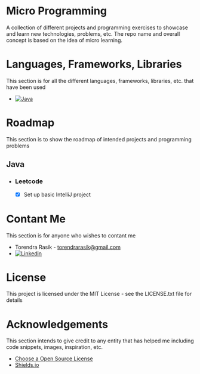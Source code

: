 # Micro Programming

A collection of different projects and programming exercises to showcase and learn new technologies, problems, etc. The repo name and overall concept is based on the idea of micro learning.

# Languages, Frameworks, Libraries

This section is for all the different languages, frameworks, libraries, etc. that have been used

- [![Java][Java]][Java-url]

# Roadmap

This section is to show the roadmap of intended projects and programming problems

## Java

- ### Leetcode
  - [x] Set up basic IntelliJ project

# Contant Me

This section is for anyone who wishes to contant me

- Torendra Rasik - torendrarasik@gmail.com
- [![Linkedin][Linkedin]][Linkedin-url]

# License

This project is licensed under the MIT License - see the LICENSE.txt file for details

# Acknowledgements

This section intends to give credit to any entity that has helped me including code snippets, images, inspiration, etc.

- [Choose a Open Source License](https://choosealicense.com/)
- [Shields.io](https://shields.io/)

<!-- Markdown Links & Images -->

[Linkedin]: https://img.shields.io/badge/Linkedin-blue?style=for-the-badge
[Linkedin-url]: https://www.linkedin.com/in/torendrarasik/
[Java]: https://img.shields.io/badge/Java-red?style=for-the-badge
[Java-url]: https://www.java.com/en/
